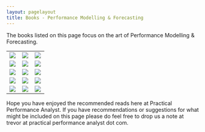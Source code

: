 ```yaml
---
layout: pagelayout
title: Books - Performance Modelling & Forecasting
---
```


The books listed on this page focus on the art of Performance Modelling & Forecasting. 

<table>
<tr>
<td>
<a target="_blank"  href="https://www.amazon.com/gp/product/0471503363/ref=as_li_tl?ie=UTF8&camp=1789&creative=9325&creativeASIN=0471503363&linkCode=as2&tag=practperfoana-20&linkId=36e18044b65b9f47e1f221fe6b270ce9"><img border="0" src="//ws-na.amazon-adsystem.com/widgets/q?_encoding=UTF8&MarketPlace=US&ASIN=0471503363&ServiceVersion=20070822&ID=AsinImage&WS=1&Format=_SL250_&tag=practperfoana-20" ></a><img src="//ir-na.amazon-adsystem.com/e/ir?t=practperfoana-20&l=am2&o=1&a=0471503363" width="1" height="1" border="0" alt="" style="border:none !important; margin:0px !important;" />
</td>
<td>
<a target="_blank"  href="https://www.amazon.com/gp/product/3642225829/ref=as_li_tl?ie=UTF8&camp=1789&creative=9325&creativeASIN=3642225829&linkCode=as2&tag=practperfoana-20&linkId=e7efafb43554eb06d20a6cccbc04c9f4"><img border="0" src="//ws-na.amazon-adsystem.com/widgets/q?_encoding=UTF8&MarketPlace=US&ASIN=3642225829&ServiceVersion=20070822&ID=AsinImage&WS=1&Format=_SL250_&tag=practperfoana-20" ></a><img src="//ir-na.amazon-adsystem.com/e/ir?t=practperfoana-20&l=am2&o=1&a=3642225829" width="1" height="1" border="0" alt="" style="border:none !important; margin:0px !important;" />
</td>
<td>
<a target="_blank"  href="https://www.amazon.com/gp/product/059512674X/ref=as_li_tl?ie=UTF8&camp=1789&creative=9325&creativeASIN=059512674X&linkCode=as2&tag=practperfoana-20&linkId=a2e36480ba4a59a686c388c23a957cbd"><img border="0" src="//ws-na.amazon-adsystem.com/widgets/q?_encoding=UTF8&MarketPlace=US&ASIN=059512674X&ServiceVersion=20070822&ID=AsinImage&WS=1&Format=_SL250_&tag=practperfoana-20" ></a><img src="//ir-na.amazon-adsystem.com/e/ir?t=practperfoana-20&l=am2&o=1&a=059512674X" width="1" height="1" border="0" alt="" style="border:none !important; margin:0px !important;" />
</td>
</tr>

<tr>
<td>
<a target="_blank"  href="https://www.amazon.com/gp/product/0130906735/ref=as_li_tl?ie=UTF8&camp=1789&creative=9325&creativeASIN=0130906735&linkCode=as2&tag=practperfoana-20&linkId=aea2b8b0d24f132aefa40d4e1b7a28e5"><img border="0" src="//ws-na.amazon-adsystem.com/widgets/q?_encoding=UTF8&MarketPlace=US&ASIN=0130906735&ServiceVersion=20070822&ID=AsinImage&WS=1&Format=_SL250_&tag=practperfoana-20" ></a><img src="//ir-na.amazon-adsystem.com/e/ir?t=practperfoana-20&l=am2&o=1&a=0130906735" width="1" height="1" border="0" alt="" style="border:none !important; margin:0px !important;" />
</td>
<td>
<a target="_blank"  href="https://www.amazon.com/gp/product/1555582605/ref=as_li_tl?ie=UTF8&camp=1789&creative=9325&creativeASIN=1555582605&linkCode=as2&tag=practperfoana-20&linkId=55125fad26fa28b21295138bf1cb6a23"><img border="0" src="//ws-na.amazon-adsystem.com/widgets/q?_encoding=UTF8&MarketPlace=US&ASIN=1555582605&ServiceVersion=20070822&ID=AsinImage&WS=1&Format=_SL250_&tag=practperfoana-20" ></a><img src="//ir-na.amazon-adsystem.com/e/ir?t=practperfoana-20&l=am2&o=1&a=1555582605" width="1" height="1" border="0" alt="" style="border:none !important; margin:0px !important;" />
</td>
<td>
<a target="_blank"  href="https://www.amazon.com/gp/product/1590598024/ref=as_li_tl?ie=UTF8&camp=1789&creative=9325&creativeASIN=1590598024&linkCode=as2&tag=practperfoana-20&linkId=77ecd90c778479c25fb135774076e22d"><img border="0" src="//ws-na.amazon-adsystem.com/widgets/q?_encoding=UTF8&MarketPlace=US&ASIN=1590598024&ServiceVersion=20070822&ID=AsinImage&WS=1&Format=_SL250_&tag=practperfoana-20" ></a><img src="//ir-na.amazon-adsystem.com/e/ir?t=practperfoana-20&l=am2&o=1&a=1590598024" width="1" height="1" border="0" alt="" style="border:none !important; margin:0px !important;" />
</td>
</tr>

<tr>
<td>
<a target="_blank"  href="https://www.amazon.com/gp/product/0470462531/ref=as_li_tl?ie=UTF8&camp=1789&creative=9325&creativeASIN=0470462531&linkCode=as2&tag=practperfoana-20&linkId=9e73356b0f4d406f025c5748b047531d"><img border="0" src="//ws-na.amazon-adsystem.com/widgets/q?_encoding=UTF8&MarketPlace=US&ASIN=0470462531&ServiceVersion=20070822&ID=AsinImage&WS=1&Format=_SL250_&tag=practperfoana-20" ></a><img src="//ir-na.amazon-adsystem.com/e/ir?t=practperfoana-20&l=am2&o=1&a=0470462531" width="1" height="1" border="0" alt="" style="border:none !important; margin:0px !important;" />
</td>
<td>
<a target="_blank"  href="https://www.amazon.com/gp/product/1107027500/ref=as_li_tl?ie=UTF8&camp=1789&creative=9325&creativeASIN=1107027500&linkCode=as2&tag=practperfoana-20&linkId=726dac8c6a1eda2dd74fbada573f581f"><img border="0" src="//ws-na.amazon-adsystem.com/widgets/q?_encoding=UTF8&MarketPlace=US&ASIN=1107027500&ServiceVersion=20070822&ID=AsinImage&WS=1&Format=_SL250_&tag=practperfoana-20" ></a><img src="//ir-na.amazon-adsystem.com/e/ir?t=practperfoana-20&l=am2&o=1&a=1107027500" width="1" height="1" border="0" alt="" style="border:none !important; margin:0px !important;" />
</td>
<td>
<a target="_blank"  href="https://www.amazon.com/gp/product/0691140626/ref=as_li_tl?ie=UTF8&camp=1789&creative=9325&creativeASIN=0691140626&linkCode=as2&tag=practperfoana-20&linkId=9e71aa108f51e0f0ac0bd9105c5dad02"><img border="0" src="//ws-na.amazon-adsystem.com/widgets/q?_encoding=UTF8&MarketPlace=US&ASIN=0691140626&ServiceVersion=20070822&ID=AsinImage&WS=1&Format=_SL250_&tag=practperfoana-20" ></a><img src="//ir-na.amazon-adsystem.com/e/ir?t=practperfoana-20&l=am2&o=1&a=0691140626" width="1" height="1" border="0" alt="" style="border:none !important; margin:0px !important;" />
</td>
</tr>


<tr>
<td>
<a target="_blank"  href="https://www.amazon.com/gp/product/0471491101/ref=as_li_tl?ie=UTF8&camp=1789&creative=9325&creativeASIN=0471491101&linkCode=as2&tag=practperfoana-20&linkId=53a4b9d244b9500098bf3e36b037a8f1"><img border="0" src="//ws-na.amazon-adsystem.com/widgets/q?_encoding=UTF8&MarketPlace=US&ASIN=0471491101&ServiceVersion=20070822&ID=AsinImage&WS=1&Format=_SL250_&tag=practperfoana-20" ></a><img src="//ir-na.amazon-adsystem.com/e/ir?t=practperfoana-20&l=am2&o=1&a=0471491101" width="1" height="1" border="0" alt="" style="border:none !important; margin:0px !important;" />
</td>
<td>
<a target="_blank"  href="https://www.amazon.com/gp/product/047149111X/ref=as_li_tl?ie=UTF8&camp=1789&creative=9325&creativeASIN=047149111X&linkCode=as2&tag=practperfoana-20&linkId=1877bf673e58589b62252a88778752ba"><img border="0" src="//ws-na.amazon-adsystem.com/widgets/q?_encoding=UTF8&MarketPlace=US&ASIN=047149111X&ServiceVersion=20070822&ID=AsinImage&WS=1&Format=_SL250_&tag=practperfoana-20" ></a><img src="//ir-na.amazon-adsystem.com/e/ir?t=practperfoana-20&l=am2&o=1&a=047149111X" width="1" height="1" border="0" alt="" style="border:none !important; margin:0px !important;" />
</td>
<td>
<a target="_blank"  href="https://www.amazon.com/gp/product/0471555681/ref=as_li_tl?ie=UTF8&camp=1789&creative=9325&creativeASIN=0471555681&linkCode=as2&tag=practperfoana-20&linkId=cd8266d8420845032931dfa8f9acdf06"><img border="0" src="//ws-na.amazon-adsystem.com/widgets/q?_encoding=UTF8&MarketPlace=US&ASIN=0471555681&ServiceVersion=20070822&ID=AsinImage&WS=1&Format=_SL250_&tag=practperfoana-20" ></a><img src="//ir-na.amazon-adsystem.com/e/ir?t=practperfoana-20&l=am2&o=1&a=0471555681" width="1" height="1" border="0" alt="" style="border:none !important; margin:0px !important;" />
</td>
</tr>


<tr>
<td>
<a target="_blank"  href="https://www.amazon.com/gp/product/0471170836/ref=as_li_tl?ie=UTF8&camp=1789&creative=9325&creativeASIN=0471170836&linkCode=as2&tag=practperfoana-20&linkId=52c62f10c714e58933d899dc1e81392e"><img border="0" src="//ws-na.amazon-adsystem.com/widgets/q?_encoding=UTF8&MarketPlace=US&ASIN=0471170836&ServiceVersion=20070822&ID=AsinImage&WS=1&Format=_SL250_&tag=practperfoana-20" ></a><img src="//ir-na.amazon-adsystem.com/e/ir?t=practperfoana-20&l=am2&o=1&a=0471170836" width="1" height="1" border="0" alt="" style="border:none !important; margin:0px !important;" />
</td>
<td>
<a target="_blank"  href="https://www.amazon.com/gp/product/8126546387/ref=as_li_tl?ie=UTF8&camp=1789&creative=9325&creativeASIN=8126546387&linkCode=as2&tag=practperfoana-20&linkId=fc3a853e5cd83d1a2bc770a3ca74e7b4"><img border="0" src="//ws-na.amazon-adsystem.com/widgets/q?_encoding=UTF8&MarketPlace=US&ASIN=8126546387&ServiceVersion=20070822&ID=AsinImage&WS=1&Format=_SL250_&tag=practperfoana-20" ></a><img src="//ir-na.amazon-adsystem.com/e/ir?t=practperfoana-20&l=am2&o=1&a=8126546387" width="1" height="1" border="0" alt="" style="border:none !important; margin:0px !important;" />
</td>
<td>
<a target="_blank"  href="https://www.amazon.com/gp/product/0321833821/ref=as_li_tl?ie=UTF8&camp=1789&creative=9325&creativeASIN=0321833821&linkCode=as2&tag=practperfoana-20&linkId=e8972f8b8efbf9ef703784573a6bf583"><img border="0" src="//ws-na.amazon-adsystem.com/widgets/q?_encoding=UTF8&MarketPlace=US&ASIN=0321833821&ServiceVersion=20070822&ID=AsinImage&WS=1&Format=_SL250_&tag=practperfoana-20" ></a><img src="//ir-na.amazon-adsystem.com/e/ir?t=practperfoana-20&l=am2&o=1&a=0321833821" width="1" height="1" border="0" alt="" style="border:none !important; margin:0px !important;" />
</td>
</tr>

</table>


Hope you have enjoyed the recommended reads here at Practical Performance Analyst. If you have recommendations or suggestions for what might be included on this page please do feel free to drop us a note at trevor at practical performance analyst dot com.
